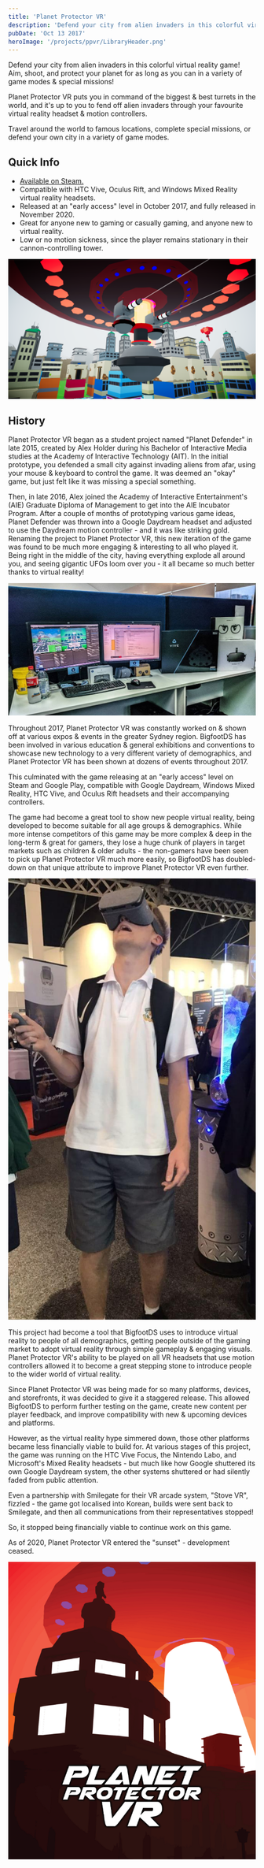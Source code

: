 ```yaml
---
title: 'Planet Protector VR'
description: 'Defend your city from alien invaders in this colorful virtual reality game!'
pubDate: 'Oct 13 2017'
heroImage: '/projects/ppvr/LibraryHeader.png'
---
```


Defend your city from alien invaders in this colorful virtual reality game! Aim, shoot, and protect your planet for as long as you can in a variety of game modes & special missions!

Planet Protector VR puts you in command of the biggest & best turrets in the world, and it's up to you to fend off alien invaders through your favourite virtual reality headset & motion controllers.

Travel around the world to famous locations, complete special missions, or defend your own city in a variety of game modes.

## Quick Info

- [Available on Steam.](https://store.steampowered.com/app/656320/Planet_Protector_VR/)
- Compatible with HTC Vive, Oculus Rift, and Windows Mixed Reality virtual reality headsets.
- Released at an "early access" level in October 2017, and fully released in November 2020.
- Great for anyone new to gaming or casually gaming, and anyone new to virtual reality.
- Low or no motion sickness, since the player remains stationary in their cannon-controlling tower.

![A screenshot depicting a floating tower with two cannons on its sides, floating above a city. Red alien UFOs fly even further above the tower.](../../assets/images/projects/PPVR/PPVR-Gameplay-001.png)

## History

Planet Protector VR began as a student project named "Planet Defender" in late 2015, created by Alex Holder during his Bachelor of Interactive Media studies at the Academy of Interactive Technology (AIT). In the initial prototype, you defended a small city against invading aliens from afar, using your mouse & keyboard to control the game. It was deemed an "okay" game, but just felt like it was missing a special something.

Then, in late 2016, Alex joined the Academy of Interactive Entertainment's (AIE) Graduate Diploma of Management to get into the AIE Incubator Program. After a couple of months of prototyping various game ideas, Planet Defender was thrown into a Google Daydream headset and adjusted to use the Daydream motion controller - and it was like striking gold. Renaming the project to Planet Protector VR, this new iteration of the game was found to be much more engaging & interesting to all who played it. Being right in the middle of the city, having everything explode all around you, and seeing gigantic UFOs loom over you - it all became so much better thanks to virtual reality!

![A photo of a software developer's workspace. It includes a computer, keyboard, mouse, two monitors, two Google Daydream VR headsets, one Google Cardboard VR headset, one HTC Vive VR headset, and one Oculus Rift VR headset. VR development takes a lot of hardware!](../../assets/images/projects/PPVR/AIEIncubatorWorkspace-001.jpg)

Throughout 2017, Planet Protector VR was constantly worked on & shown off at various expos & events in the greater Sydney region. BigfootDS has been involved in various education & general exhibitions and conventions to showcase new technology to a very different variety of demographics, and Planet Protector VR has been shown at dozens of events throughout 2017.  

This culminated with the game releasing at an "early access" level on Steam and Google Play, compatible with Google Daydream, Windows Mixed Reality, HTC Vive, and Oculus Rift headsets and their accompanying controllers.

The game had become a great tool to show new people virtual reality, being developed to become suitable for all age groups & demographics. While more intense competitors of this game may be more complex & deep in the long-term & great for gamers, they lose a huge chunk of players in target markets such as children & older adults - the non-gamers have been seen to pick up Planet Protector VR much more easily, so BigfootDS has doubled-down on that unique attribute to improve Planet Protector VR even further.

![A photo of a high school student playing a game in a VR headset, mouth open wide as they're enthralled by the virtual world that they are definitely saving from the aliens - not at all just watching a blaze of virtual destruction, we hope!](../../assets/images/projects/PPVR/HighSchoolCareersExpo2017-004.jpg)

This project had become a tool that BigfootDS uses to introduce virtual reality to people of all demographics, getting people outside of the gaming market to adopt virtual reality through simple gameplay & engaging visuals. Planet Protector VR's ability to be played on all VR headsets that use motion controllers allowed it to become a great stepping stone to introduce people to the wider world of virtual reality.

Since Planet Protector VR was being made for so many platforms, devices, and storefronts, it was decided to give it a staggered release. This allowed BigfootDS to perform further testing on the game, create new content per player feedback, and improve compatibility with new & upcoming devices and platforms. 

However, as the virtual reality hype simmered down, those other platforms became less financially viable to build for. At various stages of this project, the game was running on the HTC Vive Focus, the Nintendo Labo, and Microsoft's Mixed Reality headsets - but much like how Google shuttered its own Google Daydream system, the other systems shuttered or had silently faded from public attention. 

Even a partnership with Smilegate for their VR arcade system, "Stove VR", fizzled - the game got localised into Korean, builds were sent back to Smilegate, and then all communications from their representatives stopped! 

So, it stopped being financially viable to continue work on this game. 

As of 2020, Planet Protector VR entered the "sunset" - development ceased.

![A poster used to advertise Planet Protector VR. It's red and ominous, with a large alien UFO hovering over the White House of the United States of America.](../../assets/images/projects/PPVR/VerticalCapsule.png)